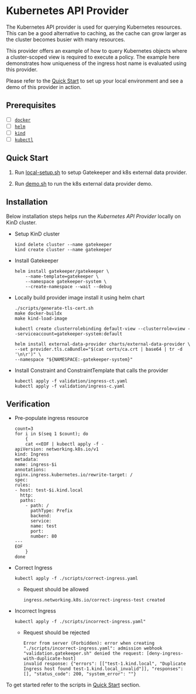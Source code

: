 # Kubernetes API Provider

The Kubernetes API provider is used for querying Kubernetes resources. This can be a 
good alternative to caching, as the cache can grow larger as the cluster becomes
busier with many resources.

This provider offers an example of how to query Kubernetes objects where a
cluster-scoped view is required to execute a policy. The example here demonstrates
how uniqueness of the ingress host name is evaluated using this provider.

Please refer to the [Quick Start](#quick-start) to set up your local environment and see a demo of
this provider in action.

## Prerequisites

- [ ] [`docker`](https://docs.docker.com/get-docker/)
- [ ] [`helm`](https://helm.sh/)
- [ ] [`kind`](https://kind.sigs.k8s.io/)
- [ ] [`kubectl`](https://kubernetes.io/docs/tasks/tools/#kubectl)

## Quick Start

1. Run [local-setup.sh](./scripts/local-setup.sh) to setup Gatekeeper and k8s external data provider.

2. Run [demo.sh](./scripts/demo.sh) to run the k8s external data provider demo.

## Installation
Below installation steps helps run the _Kubernetes API Provider_ locally on KinD cluster.
-   Setup KinD cluster
    ```shell
    kind delete cluster --name gatekeeper
    kind create cluster --name gatekeeper
    ```
-   Install Gatekeeper 
    ```shell
    helm install gatekeeper/gatekeeper \
        --name-template=gatekeeper \
        --namespace gatekeeper-system \
        --create-namespace --wait --debug
    ```
-   Locally build provider image install it using helm chart
    ```shell
    ./scripts/generate-tls-cert.sh
    make docker-buildx
    make kind-load-image
    
    kubectl create clusterrolebinding default-view --clusterrole=view --serviceaccount=gatekeeper-system:default
    
    helm install external-data-provider charts/external-data-provider \
    --set provider.tls.caBundle="$(cat certs/ca.crt | base64 | tr -d '\n\r')" \
    --namespace "${NAMESPACE:-gatekeeper-system}"
    ```
-   Install Constraint and ConstraintTemplate that calls the provider
    ```shell
    kubectl apply -f validation/ingress-ct.yaml
    kubectl apply -f validation/ingress-c.yaml
    ```

## Verification
-   Pre-populate ingress resource
    ```shell
    count=3
    for i in $(seq 1 $count); do
        {
        cat <<EOF | kubectl apply -f -
    apiVersion: networking.k8s.io/v1
    kind: Ingress
    metadata:
    name: ingress-$i
    annotations:
    nginx.ingress.kubernetes.io/rewrite-target: /
    spec:
    rules:
    - host: test-$i.kind.local
      http:
      paths:
        - path: /
          pathType: Prefix
          backend:
          service:
          name: test
          port:
          number: 80
    ---
    EOF
        }
    done
    ```
  -   Correct Ingress
      ```shell
      kubectl apply -f ./scripts/correct-ingress.yaml
      ```
      - Request should be allowed
         ```shell
         ingress.networking.k8s.io/correct-ingress-test created
         ```
-   Incorrect Ingress
    ```shell
    kubectl apply -f ./scripts/incorrect-ingress.yaml"
    ```
    - Request should be rejected
       ```shell
       Error from server (Forbidden): error when creating "./scripts/incorrect-ingress.yaml": admission webhook
       "validation.gatekeeper.sh" denied the request: [deny-ingress-with-duplicate-host]
       invalid response: {"errors": [["test-1.kind.local", "Duplicate Ingress host found test-1.kind.local_invalid"]], "responses": [], "status_code": 200, "system_error": ""}
       ```
      
To get started refer to the scripts in [Quick Start](#quick-start) section.